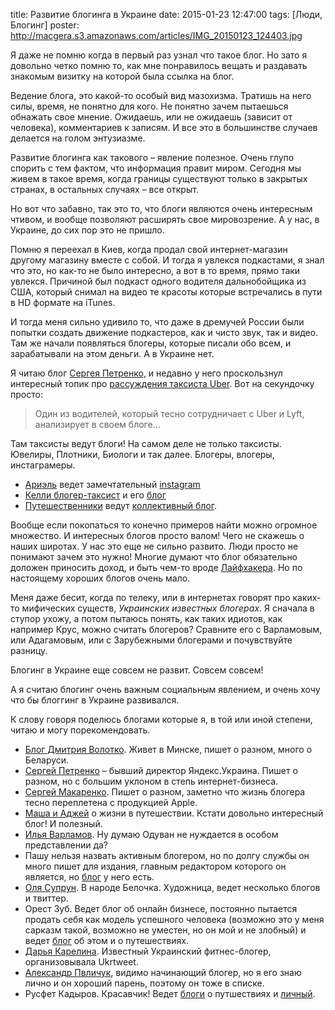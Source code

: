 title: Развитие блогинга в Украине
date: 2015-01-23 12:47:00
tags: [Люди, Блогинг]
poster: http://macgera.s3.amazonaws.com/articles/IMG_20150123_124403.jpg

Я даже не помню когда в первый раз узнал что такое блог. Но зато я довольно четко помню то, как мне понравилось вещать и раздавать знакомым визитку на которой была ссылка на блог. 

Ведение блога, это какой-то особый вид мазохизма. Тратишь на него силы, время, не понятно для кого. Не понятно зачем пытаешься обнажать свое мнение. Ожидаешь, или не ожидаешь (зависит от человека), комментариев к записям. И все это в большинстве случаев делается на голом энтузиазме.

Развитие блогинга как такового – явление полезное. Очень глупо спорить с тем фактом, что информация правит миром. Сегодня мы живем в такое время, когда границы существуют только в закрытых странах, в остальных случаях – все открыт.

Но вот что забавно, так это то, что блоги являются очень интересным чтивом, и вообще позволяют расширять свое мировозрение. А у нас, в Украине, до сих пор это не пришло.

Помню я переехал в Киев, когда продал свой интернет-магазин другому магазину вместе с собой. И тогда я увлекся подкастами, я знал что это, но как-то не было интересно, а  вот в то время, прямо таки увлекся. Причиной был подкаст одного водителя дальнобойщика из США, который снимал на видео те красоты которые встречались в пути в HD формате на iTunes.

И тогда меня сильно удивило то, что даже в дремучей России были попытки создать движение подкастеров, как и чисто звук, так и видео. Там же начали появляться блогеры, которые писали обо всем, и зарабатывали на этом деньги. А в Украине нет.

Я читаю блог [Сергея Петренко](http://blognot.co), и недавно у него проскользнул интересный топик про [рассуждения таксиста Uber](http://blognot.co/12253). Вот на секундочку просто:

>Один из водителей, который тесно сотрудничает с Uber и Lyft, анализирует в своем блоге...

Там таксисты ведут блоги! На самом деле не только таксисты. Ювелиры, Плотники, Биологи и так далее. Блогеры, влогеры, инстаграмеры.

* [Ариэль](http://www.arielealasko.com/) ведет замечтательный [instagram](http://instagram.com/arielealasko/)
* [Келли блогер-таксист](http://www.kellydessaint.com/) и его [блог](https://idrivesf.wordpress.com/)
* [Путешественники](http://www.abritandabroad.com/about-us/) ведут [коллективный блог](http://www.abritandabroad.com/).

Вообще если покопаться то конечно примеров найти можно огромное множество. И интересных блогов просто валом! Чего не скажешь о наших широтах. У нас это еще не сильно развито. Люди просто не понимают зачем это нужно! Многие думают что блог обязательно доложен приносить доход, и быть чем-то вроде [Лайфхакера](http://lifehacker.ru). Но по настоящему хороших блогов очень мало. 

Меня даже бесит, когда по телеку, или в интернетах говорят про каких-то мифических существ, *Украинских известных блогерах*. Я сначала в ступор ухожу, а потом пытаюсь понять, как таких идиотов, как например Крус, можно считать блогеров? Сравните его с Варламовым, или Адагамовым, или с Зарубежными блогерами и почувствуйте разницу.

Блогинг в Украине еще совсем не развит. Совсем совсем!

А я считаю блогинг очень важным социальным явлением, и очень хочу что бы блоггинг в Украине развивался.

К слову говоря поделюсь блогами которые я, в той или иной степени, читаю и могу порекомендовать.

* [Блог Дмитрия Волотко](https://absolvo.ru/). Живет в Минске, пишет о разном, много о Беларуси.
* [Сергей Петренко](http://blognot.co/) – бывший директор Яндекс.Украина. Пишет о разном, но с большим уклоном в степь интернет-бизнеса.
* [Сергей Макаренко](http://makarenko.me/). Пишет о разном, заметно что жизнь блогера тесно переплетена с продукцией Apple.
* [Маша и Аджей](http://traveliving.org/) о жизни в путешествии. Кстати довольно интересный блог! И полезный.
* [Илья Варламов](http://varlamov.me/). Ну думаю Одуван не нуждается в особом представлении да?
* Пашу нельзя назвать активным блогером, но по долгу службы он много пишет для издания, главным редактором которого он является, но [блог](http://blog.pavelurusov.com/) у него есть.
* [Оля Супрун](http://olyasuprun.com/). В народе Белочка. Художница, ведет несколько блогов и твиттер.
* Орест Зуб. Ведет блог об онлайн бизнесе, постоянно пытается продать себя как модель успешного человека (возможно это у меня сарказм такой, возможно не уместен, но он мой и не злобный) и ведет [блог](http://openmind.com.ua/) об этом и о путешествиях.
* [Дарья Карелина](http://daryakarelina.com/). Известный Украинский фитнес-блогер, организовывала Ukrtweet. 
* [Александр Пвличук](http://satalex.com/), видимо начинающий блогер, но я его знаю лично и он хороший парень, поэтому он тоже в списке.
* Русфет Кадыров. Красавчик! Ведет [блоги](http://trav.link/) о путшествиях и [личный](http://www.rusfet.com/).
